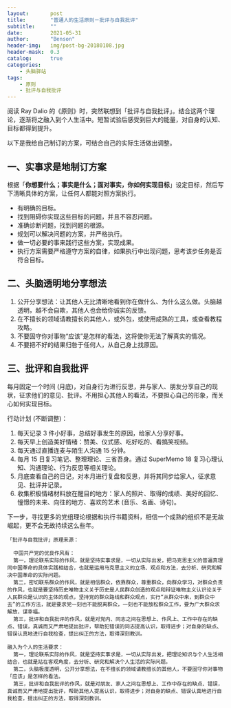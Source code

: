 ```yaml
---
layout:       post
title:        "普通人的生活原则－批评与自我批评"
subtitle:     ""
date:         2021-05-31
author:       "Benson"
header-img:   img/post-bg-20180108.jpg
header-mask:  0.3
catalog:      true
categories:
    - 头脑驿站
tags:
    - 原则
    - 批评与自我批评
---
```

阅读 Ray Dalio 的《原则》时，突然联想到「批评与自我批评」。结合这两个理论，逐渐将之融入到个人生活中。短暂试验后感受到巨大的能量，对自身的认知、目标都得到提升。

以下是我给自己制订的方案，可结合自己的实际生活做出调整。

## 一、实事求是地制订方案

根据「**你想要什么；事实是什么；面对事实，你如何实现目标**」设定目标，然后写下清晰具体的方案，让任何人都能对照方案执行。

- 有明确的目标。
- 找到阻碍你实现这些目标的问题，并且不容忍问题。
- 准确诊断问题，找到问题的根源。
- 规划可以解决问题的方案，并严格执行。
- 做一切必要的事来践行这些方案，实现成果。
- 执行方案需要严格遵守方案的自律，如果执行中出现问题，思考该步任务是否符合目标。

## 二、头脑透明地分享想法

1. 公开分享想法：让其他人无比清晰地看到你在做什么、为什么这么做。头脑越透明，越不会自欺，其他人也会给你诚实的反馈。
2. 在不擅长的领域请教擅长的其他人，或外包，或使用成熟的工具，或查看教程攻略。
3. 不要固守你对事物“应该”是怎样的看法，这将使你无法了解真实的情况。
4. 不要把不好的结果归咎于任何人，从自己身上找原因。

## 三、批评和自我批评

每月固定一个时间 (月底)，对自身行为进行反思，并与家人、朋友分享自己的现状，征求他们的意见、批评。不用担心其他人的看法，不要担心自己的形象，而关心如何实现目标。

行动计划 (不断调整)：

1. 每天记录 3 件小好事，总结好事发生的原因，给家人分享好事。
2. 每天早上创造美好情绪：赞美、仪式感、吃好吃的、看搞笑视频。
3. 每天通过直播连麦与陌生人沟通 15 分钟。
4. 每月 15 日复习笔记、整理理论、三省吾身。通过 SuperMemo 18 复习心理认知、沟通理论、行为反思等相关理论。
5. 月底查看自己的日记，对本月进行复盘和反思，并将其同步给家人，征求意见、批评并记录。
6. 收集积极情绪材料放在醒目的地方：家人的照片、取得的成绩、美好的回忆、憧憬的未来、向往的地方、喜欢的艺术 (音乐、名画、诗句)。

下一步，寻找更多的党组理论根据和执行书籍资料，相信一个成熟的组织不是无故崛起，更不会无故持续这么些年。

```#text
「批评与自我批评」原理来源：

  中国共产党的优良作风有：
  第一，理论联系实际的作风，就是坚持实事求是，一切从实际出发，把马克思主义的普遍真理同中国革命的具体实践相结合，也就是运用马克思主义的立场、观点和方法，去分析、研究和解决中国革命的实际问题。
  第二，密切联系群众的作风，就是相信群众，依靠群众，尊重群众，向群众学习，对群众负责的作风，也就是要坚持历史唯物主义关于历史是人民群众创造的观点和辩证唯物主义认识论关于人民群众是认识的主体的观点，坚持党的群众路线和群众观点，实行“从群众中来，到群众中去”的工作方法，就是要求党一刻也不能脱离群众，一刻也不能放松群众工作，要为广大群众求解放，谋幸福。
  第三，批评和自我批评的作风，就是对党内、同志之间在思想上、作风上、工作中存在的缺点、错误，真诚而又严肃地提出批评，帮助犯错误的同志提高认识，取得进步；对自身的缺点、错误认真地进行自我检查，提出纠正的方法，取得深刻教训。 

融入为个人的生活要求：
  第一，理论联系实际的作风，就是坚持实事求是，一切从实际出发，把理论知识与个人生活相结合，也就是站在客观角度，去分析、研究和解决个人生活的实际问题。
  第二，头脑极度透明，公开分享想法，在不擅长的领域请教擅长的其他人，不要固守你对事物「应该」是怎样的看法。
  第三，批评和自我批评的作风，就是对朋友、家人之间在思想上、工作中存在的缺点、错误，真诚而又严肃地提出批评，帮助其他人提高认识，取得进步；对自身的缺点、错误认真地进行自我检查，提出纠正的方法，取得深刻教训。
```
